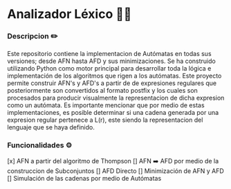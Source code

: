 # Analizador Léxico ✍🏻

### Descripcion ✏️

Este repositorio contiene la implementacion de Autómatas en todas sus versiones; desde AFN hasta AFD y sus minimizaciones. Se ha construido utilizando Python como motor principal para desarrollar toda la lógica e implementación de los algoritmos que rigen a los autómatas. Este proyecto permite construir AFN's y AFD's a partir de de expresiones regulares que posteriormente son convertidos al formato postfix y los cuales son procesados para producir visualmente la representacion de dicha expresion como un autómata. Es importante mencionar que por medio de estas implementaciones, es posible determinar si una cadena generada por una expresion regular pertenece a L(r), este siendo la representacion del lenguaje que se haya definido.

### Funcionalidades ⚙️

[x] AFN a partir del algoritmo de Thompson
[] AFN ➡️ AFD por medio de la construccion de Subconjuntos
[] AFD Directo
[] Minimización de AFN y AFD
[] Simulación de las cadenas por medio de Autómatas